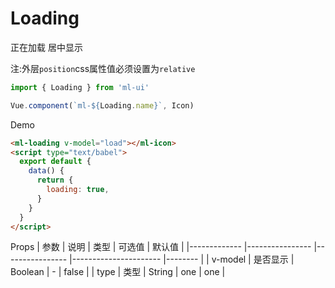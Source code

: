 # Loading

正在加载 居中显示
 
注:外层`position`css属性值必须设置为`relative`
```js
import { Loading } from 'ml-ui'

Vue.component(`ml-${Loading.name}`, Icon)
```

Demo
```html
<ml-loading v-model="load"></ml-icon>
<script type="text/babel">
  export default {
    data() {
      return {
        loading: true,
      }
    }
  }
</script>
```
Props
| 参数          | 说明            | 类型            | 可选值                 | 默认值   |
|-------------  |---------------- |---------------- |---------------------- |-------- |
| v-model         | 是否显示   | Boolean  | - | false |
| type         | 类型   | String  | one | one |
